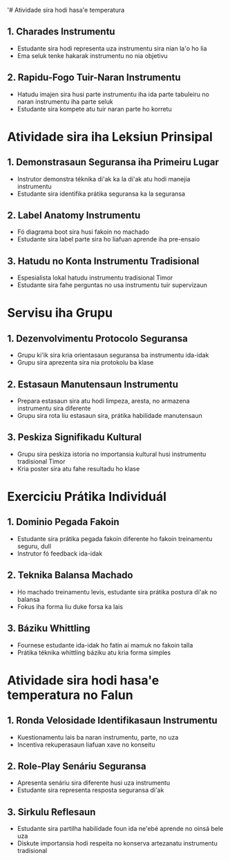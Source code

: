 '# Atividade sira hodi hasa'e temperatura

## 1. Charades Instrumentu
- Estudante sira hodi representa uza instrumentu sira nian la'o ho lia
- Ema seluk tenke hakarak instrumentu no nia objetivu

## 2. Rapidu-Fogo Tuir-Naran Instrumentu
- Hatudu imajen sira husi parte instrumentu iha ida parte tabuleiru no naran instrumentu iha parte seluk
- Estudante sira kompete atu tuir naran parte ho korretu

# Atividade sira iha Leksiun Prinsipal

## 1. Demonstrasaun Seguransa iha Primeiru Lugar
- Instrutor demonstra téknika di'ak ka la di'ak atu hodi manejia instrumentu
- Estudante sira identifika prátika seguransa ka la seguransa

## 2. Label Anatomy Instrumentu
- Fó diagrama boot sira husi fakoin no machado
- Estudante sira label parte sira ho liafuan aprende iha pre-ensaio

## 3. Hatudu no Konta Instrumentu Tradisional
- Espesialista lokal hatudu instrumentu tradisional Timor
- Estudante sira fahe perguntas no usa instrumentu tuir supervizaun

# Servisu iha Grupu

## 1. Dezenvolvimentu Protocolo Seguransa
- Grupu ki'ik sira kria orientasaun seguransa ba instrumentu ida-idak
- Grupu sira aprezenta sira nia protokolu ba klase

## 2. Estasaun Manutensaun Instrumentu
- Prepara estasaun sira atu hodi limpeza, aresta, no armazena instrumentu sira diferente
- Grupu sira rota liu estasaun sira, prátika habilidade manutensaun

## 3. Peskiza Signifikadu Kultural
- Grupu sira peskiza istoria no importansia kultural husi instrumentu tradisional Timor
- Kria poster sira atu fahe resultadu ho klase

# Exerciciu Prátika Individuál

## 1. Dominio Pegada Fakoin
- Estudante sira prátika pegada fakoin diferente ho fakoin treinamentu seguru, dull
- Instrutor fó feedback ida-idak

## 2. Teknika Balansa Machado
- Ho machado treinamentu levis, estudante sira prátika postura di'ak no balansa
- Fokus iha forma liu duke forsa ka lais

## 3. Báziku Whittling
- Fournese estudante ida-idak ho fatin ai mamuk no fakoin talla
- Prátika téknika whittling báziku atu kria forma simples

# Atividade sira hodi hasa'e temperatura no Falun

## 1. Ronda Velosidade Identifikasaun Instrumentu
- Kuestionamentu lais ba naran instrumentu, parte, no uza
- Incentiva rekuperasaun liafuan xave no konseitu

## 2. Role-Play Senáriu Seguransa
- Apresenta senáriu sira diferente husi uza instrumentu
- Estudante sira representa resposta seguransa di'ak

## 3. Sirkulu Reflesaun
- Estudante sira partilha habilidade foun ida ne'ebé aprende no oinsá bele uza
- Diskute importansia hodi respeita no konserva artezanatu instrumentu tradisional